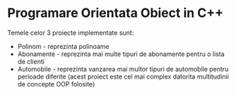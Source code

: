 # Programare Orientata Obiect in C++

Temele celor 3 proiecte implementate sunt:
* Polinom - reprezinta polinoame 
* Abonamente - reprezinta mai multe tipuri de abonamente pentru o lista de clienti
* Automobile - reprezinta vanzarea mai multor tipuri de automobile pentru perioade diferite (acest proiect este cel mai complex datorita multitudinii de concepte OOP folosite)
